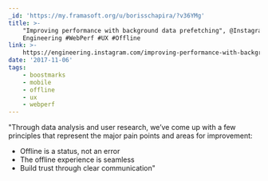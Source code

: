 ```yaml
---
_id: 'https://my.framasoft.org/u/borisschapira/?v36YMg'
title: >-
    "Improving performance with background data prefetching", @Instagram
    Engineering #WebPerf #UX #Offline
link: >-
    https://engineering.instagram.com/improving-performance-with-background-data-prefetching-b191acb39898
date: '2017-11-06'
tags:
    - boostmarks
    - mobile
    - offline
    - ux
    - webperf
---
```


<div class="markdown"><p>&quot;Through data analysis and user research, we’ve come up with a few principles that represent the major pain points and areas for improvement:</p>
<ul>
<li>Offline is a status, not an error</li>
<li>The offline experience is seamless</li>
<li>Build trust through clear communication&quot;<br />
</li>
</ul></div>
